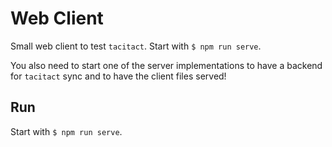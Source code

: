 # Web Client

Small web client to test `tacitact`. Start with `$ npm run serve`.

You also need to start one of the server implementations to have a backend for `tacitact` sync and to have the client files served!

## Run

Start with `$ npm run serve`.
